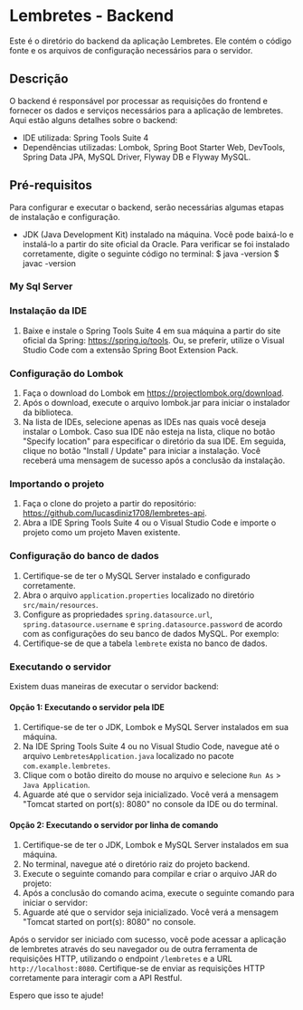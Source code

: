 # Lembretes - Backend

Este é o diretório do backend da aplicação Lembretes. Ele contém o código fonte e os arquivos de configuração necessários para o servidor.

## Descrição

O backend é responsável por processar as requisições do frontend e fornecer os dados e serviços necessários para a aplicação de lembretes. Aqui estão alguns detalhes sobre o backend:

- IDE utilizada: Spring Tools Suite 4
- Dependências utilizadas: Lombok, Spring Boot Starter Web, DevTools, Spring Data JPA, MySQL Driver, Flyway DB e Flyway MySQL.

## Pré-requisitos
 
Para configurar e executar o backend, serão necessárias algumas etapas de instalação e configuração.
- JDK (Java Development Kit) instalado na máquina. Você pode baixá-lo e instalá-lo a partir do site oficial da Oracle. Para verificar se foi instalado corretamente, digite o seguinte código no terminal:
   $ java -version
   $ javac -version
   
### My Sql Server

### Instalação da IDE

1. Baixe e instale o Spring Tools Suite 4 em sua máquina a partir do site oficial da Spring: https://spring.io/tools.
   Ou, se preferir, utilize o Visual Studio Code com a extensão Spring Boot Extension Pack.

### Configuração do Lombok

1. Faça o download do Lombok em https://projectlombok.org/download.
2. Após o download, execute o arquivo lombok.jar para iniciar o instalador da biblioteca.
3. Na lista de IDEs, selecione apenas as IDEs nas quais você deseja instalar o Lombok.
   Caso sua IDE não esteja na lista, clique no botão "Specify location" para especificar o diretório da sua IDE.
   Em seguida, clique no botão "Install / Update" para iniciar a instalação.
   Você receberá uma mensagem de sucesso após a conclusão da instalação.

### Importando o projeto

1. Faça o clone do projeto a partir do repositório: https://github.com/lucasdiniz1708/lembretes-api.
2. Abra a IDE Spring Tools Suite 4 ou o Visual Studio Code e importe o projeto como um projeto Maven existente.

### Configuração do banco de dados

1. Certifique-se de ter o MySQL Server instalado e configurado corretamente.
2. Abra o arquivo `application.properties` localizado no diretório `src/main/resources`.
3. Configure as propriedades `spring.datasource.url`, `spring.datasource.username` e `spring.datasource.password` de acordo com as configurações do seu banco de dados MySQL. Por exemplo:
4. Certifique-se de que a tabela `lembrete` exista no banco de dados.

### Executando o servidor

Existem duas maneiras de executar o servidor backend:

#### Opção 1: Executando o servidor pela IDE

1. Certifique-se de ter o JDK, Lombok e MySQL Server instalados em sua máquina.
2. Na IDE Spring Tools Suite 4 ou no Visual Studio Code, navegue até o arquivo `LembretesApplication.java` localizado no pacote `com.example.lembretes`.
3. Clique com o botão direito do mouse no arquivo e selecione `Run As` > `Java Application`.
4. Aguarde até que o servidor seja inicializado. Você verá a mensagem "Tomcat started on port(s): 8080" no console da IDE ou do terminal.

#### Opção 2: Executando o servidor por linha de comando

1. Certifique-se de ter o JDK, Lombok e MySQL Server instalados em sua máquina.
2. No terminal, navegue até o diretório raiz do projeto backend.
3. Execute o seguinte comando para compilar e criar o arquivo JAR do projeto:
4. Após a conclusão do comando acima, execute o seguinte comando para iniciar o servidor:
5. Aguarde até que o servidor seja inicializado. Você verá a mensagem "Tomcat started on port(s): 8080" no console.

Após o servidor ser iniciado com sucesso, você pode acessar a aplicação de lembretes através do seu navegador ou de outra ferramenta de requisições HTTP, utilizando o endpoint `/lembretes` e a URL `http://localhost:8080`. Certifique-se de enviar as requisições HTTP corretamente para interagir com a API Restful.

Espero que isso te ajude!


